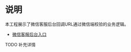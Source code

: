 # 说明

本工程展示了微信客服后台回调URL通过微信端校验的业务逻辑。

- [微信客服后台入口](https://work.weixin.qq.com/kf/loginpage)

TODO 补充详情

